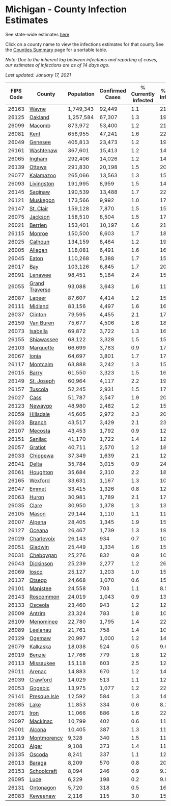 # Michigan - County Infection Estimates

See state-wide estimates [here](/infections/us-mi).

Click on a county name to view the infections estimates for that county.See the [Counties Summary](/infections/summary-counties) page for a sortable table.

*Note: Due to the inherent lag between infections and reporting of cases, our estimates of infections are as of 14 days ago.*

*Last updated: January 17, 2021*

|   FIPS Code |                           County |   Population |   Confirmed Cases |   % Currently Infected |   % Total Infected |
|-------------|----------------------------------|--------------|-------------------|------------------------|--------------------|
|       26163 |                   [Wayne](wayne) |    1,749,343 |            92,449 |                    1.1 |               21.7 |
|       26125 |               [Oakland](oakland) |    1,257,584 |            67,307 |                    1.3 |               19.8 |
|       26099 |                 [Macomb](macomb) |      873,972 |            53,400 |                    1.2 |               21.8 |
|       26081 |                     [Kent](kent) |      656,955 |            47,241 |                    1.6 |               22.4 |
|       26049 |               [Genesee](genesee) |      405,813 |            23,473 |                    1.2 |               19.4 |
|       26161 |           [Washtenaw](washtenaw) |      367,601 |            15,413 |                    1.2 |               14.3 |
|       26065 |                 [Ingham](ingham) |      292,406 |            14,026 |                    1.2 |               14.8 |
|       26139 |                 [Ottawa](ottawa) |      291,830 |            20,198 |                    1.5 |               20.8 |
|       26077 |           [Kalamazoo](kalamazoo) |      265,066 |            13,563 |                    1.3 |               15.7 |
|       26093 |         [Livingston](livingston) |      191,995 |             8,959 |                    1.5 |               14.9 |
|       26145 |               [Saginaw](saginaw) |      190,539 |            13,488 |                    1.7 |               22.6 |
|       26121 |             [Muskegon](muskegon) |      173,566 |             9,992 |                    1.0 |               17.9 |
|       26147 |           [St. Clair](st.-clair) |      159,128 |             7,870 |                    1.5 |               15.9 |
|       26075 |               [Jackson](jackson) |      158,510 |             8,504 |                    1.5 |               17.0 |
|       26021 |               [Berrien](berrien) |      153,401 |            10,197 |                    1.6 |               21.1 |
|       26115 |                 [Monroe](monroe) |      150,500 |             8,603 |                    1.7 |               18.0 |
|       26025 |               [Calhoun](calhoun) |      134,159 |             8,464 |                    1.2 |               19.3 |
|       26005 |               [Allegan](allegan) |      118,081 |             6,491 |                    1.6 |               16.5 |
|       26045 |                   [Eaton](eaton) |      110,268 |             5,388 |                    1.7 |               15.0 |
|       26017 |                       [Bay](bay) |      103,126 |             6,845 |                    1.7 |               20.4 |
|       26091 |               [Lenawee](lenawee) |       98,451 |             5,184 |                    2.4 |               15.6 |
|       26055 | [Grand Traverse](grand-traverse) |       93,088 |             3,643 |                    1.6 |               11.3 |
|       26087 |                 [Lapeer](lapeer) |       87,607 |             4,414 |                    1.2 |               15.9 |
|       26111 |               [Midland](midland) |       83,156 |             4,497 |                    1.6 |               16.4 |
|       26037 |               [Clinton](clinton) |       79,595 |             4,455 |                    2.1 |               17.4 |
|       26159 |           [Van Buren](van-buren) |       75,677 |             4,506 |                    1.6 |               18.0 |
|       26073 |             [Isabella](isabella) |       69,872 |             3,722 |                    1.3 |               16.2 |
|       26155 |         [Shiawassee](shiawassee) |       68,122 |             3,328 |                    1.5 |               15.6 |
|       26103 |           [Marquette](marquette) |       66,699 |             3,783 |                    0.9 |               17.0 |
|       26067 |                   [Ionia](ionia) |       64,697 |             3,801 |                    1.7 |               17.8 |
|       26117 |             [Montcalm](montcalm) |       63,888 |             3,242 |                    1.3 |               15.2 |
|       26015 |                   [Barry](barry) |       61,550 |             3,323 |                    1.5 |               16.1 |
|       26149 |         [St. Joseph](st.-joseph) |       60,964 |             4,117 |                    2.2 |               19.9 |
|       26157 |               [Tuscola](tuscola) |       52,245 |             2,931 |                    1.5 |               17.6 |
|       26027 |                     [Cass](cass) |       51,787 |             3,547 |                    1.9 |               20.3 |
|       26123 |               [Newaygo](newaygo) |       48,980 |             2,482 |                    1.2 |               15.1 |
|       26059 |           [Hillsdale](hillsdale) |       45,605 |             2,972 |                    2.3 |               20.6 |
|       26023 |                 [Branch](branch) |       43,517 |             3,429 |                    2.1 |               23.7 |
|       26107 |               [Mecosta](mecosta) |       43,453 |             1,792 |                    0.9 |               12.2 |
|       26151 |               [Sanilac](sanilac) |       41,170 |             1,722 |                    1.4 |               12.7 |
|       26057 |               [Gratiot](gratiot) |       40,711 |             2,570 |                    1.2 |               18.9 |
|       26033 |             [Chippewa](chippewa) |       37,349 |             1,639 |                    2.1 |               12.9 |
|       26041 |                   [Delta](delta) |       35,784 |             3,015 |                    0.9 |               24.7 |
|       26061 |             [Houghton](houghton) |       35,684 |             2,310 |                    2.2 |               18.2 |
|       26165 |               [Wexford](wexford) |       33,631 |             1,167 |                    1.3 |               10.2 |
|       26047 |                   [Emmet](emmet) |       33,415 |             1,326 |                    0.8 |               12.1 |
|       26063 |                   [Huron](huron) |       30,981 |             1,789 |                    2.1 |               17.2 |
|       26035 |                   [Clare](clare) |       30,950 |             1,378 |                    1.3 |               13.1 |
|       26105 |                   [Mason](mason) |       29,144 |             1,110 |                    1.1 |               11.3 |
|       26007 |                 [Alpena](alpena) |       28,405 |             1,345 |                    1.9 |               15.0 |
|       26127 |                 [Oceana](oceana) |       26,467 |             1,739 |                    1.3 |               19.8 |
|       26029 |         [Charlevoix](charlevoix) |       26,143 |               934 |                    0.7 |               10.8 |
|       26051 |               [Gladwin](gladwin) |       25,449 |             1,334 |                    1.6 |               15.6 |
|       26031 |           [Cheboygan](cheboygan) |       25,276 |               832 |                    0.9 |               10.1 |
|       26043 |           [Dickinson](dickinson) |       25,239 |             2,277 |                    1.2 |               26.5 |
|       26069 |                   [Iosco](iosco) |       25,127 |             1,203 |                    1.0 |               15.0 |
|       26137 |                 [Otsego](otsego) |       24,668 |             1,070 |                    0.6 |               15.2 |
|       26101 |             [Manistee](manistee) |       24,558 |               703 |                    1.1 |                8.5 |
|       26143 |           [Roscommon](roscommon) |       24,019 |             1,043 |                    0.9 |               13.3 |
|       26133 |               [Osceola](osceola) |       23,460 |               943 |                    1.2 |               12.1 |
|       26009 |                 [Antrim](antrim) |       23,324 |               783 |                    1.8 |               10.0 |
|       26109 |           [Menominee](menominee) |       22,780 |             1,795 |                    1.4 |               22.9 |
|       26089 |             [Leelanau](leelanau) |       21,761 |               758 |                    1.4 |               10.1 |
|       26129 |                 [Ogemaw](ogemaw) |       20,997 |             1,000 |                    1.2 |               14.6 |
|       26079 |             [Kalkaska](kalkaska) |       18,038 |               524 |                    0.5 |                9.6 |
|       26019 |                 [Benzie](benzie) |       17,766 |               779 |                    1.8 |               12.9 |
|       26113 |           [Missaukee](missaukee) |       15,118 |               603 |                    2.5 |               12.1 |
|       26011 |                 [Arenac](arenac) |       14,883 |               670 |                    1.2 |               14.0 |
|       26039 |             [Crawford](crawford) |       14,029 |               513 |                    1.1 |               12.6 |
|       26053 |               [Gogebic](gogebic) |       13,975 |             1,077 |                    1.2 |               22.5 |
|       26141 |     [Presque Isle](presque-isle) |       12,592 |               584 |                    1.3 |               14.0 |
|       26085 |                     [Lake](lake) |       11,853 |               334 |                    0.6 |                8.3 |
|       26071 |                     [Iron](iron) |       11,066 |               886 |                    1.6 |               22.7 |
|       26097 |             [Mackinac](mackinac) |       10,799 |               402 |                    0.6 |               11.1 |
|       26001 |                 [Alcona](alcona) |       10,405 |               387 |                    1.3 |               11.3 |
|       26119 |       [Montmorency](montmorency) |        9,328 |               340 |                    1.5 |               11.0 |
|       26003 |                   [Alger](alger) |        9,108 |               373 |                    1.4 |               11.4 |
|       26135 |                 [Oscoda](oscoda) |        8,241 |               337 |                    1.1 |               12.6 |
|       26013 |                 [Baraga](baraga) |        8,209 |               570 |                    0.8 |               20.8 |
|       26153 |       [Schoolcraft](schoolcraft) |        8,094 |               246 |                    0.9 |                9.2 |
|       26095 |                     [Luce](luce) |        6,229 |               198 |                    0.2 |                9.8 |
|       26131 |           [Ontonagon](ontonagon) |        5,720 |               318 |                    0.5 |               16.3 |
|       26083 |             [Keweenaw](keweenaw) |        2,116 |               115 |                    3.0 |               15.1 |